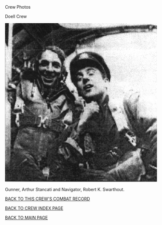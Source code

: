 
Crew Photos






 




Doell Crew  
  

![](Doell.jpg)  

Gunner, Arthur Stancati and Navigator, Robert K. Swarthout.
  
  

[BACK TO THIS CREW'S COMBAT RECORD](../crews/Doell.md)  

[BACK TO CREW INDEX PAGE](../000crews.md)  

[BACK TO MAIN PAGE](../index.md)


